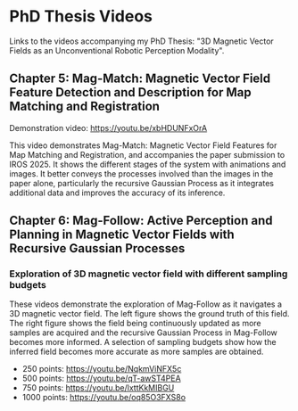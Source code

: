 # PhD Thesis Videos
Links to the videos accompanying my PhD Thesis: "3D Magnetic Vector Fields as an Unconventional Robotic Perception Modality".

## Chapter 5: Mag-Match: Magnetic Vector Field Feature Detection and Description for Map Matching and Registration
Demonstration video: https://youtu.be/xbHDUNFxOrA

This video demonstrates Mag-Match: Magnetic Vector Field Features for Map Matching and Registration, and accompanies the paper submission to IROS 2025. It shows the different stages of the system with animations and images. It better conveys the processes involved than the images in the paper alone, particularly the recursive Gaussian Process as it integrates additional data and improves the accuracy of its inference.

## Chapter 6: Mag-Follow: Active Perception and Planning in Magnetic Vector Fields with Recursive Gaussian Processes

### Exploration of 3D magnetic vector field with different sampling budgets
These videos demonstrate the exploration of Mag-Follow as it navigates a 3D magnetic vector field. The left figure shows the ground truth of this field. The right figure shows the field being continuously updated as more samples are acquired and the recursive Gaussian Process in Mag-Follow becomes more informed. A selection of sampling budgets show how the inferred field becomes more accurate as more samples are obtained.

- 250 points: https://youtu.be/NqkmViNFX5c
- 500 points: https://youtu.be/qT-awST4PEA
- 750 points: https://youtu.be/lxttKkMIBGU
- 1000 points: https://youtu.be/oq85O3FXS8o

